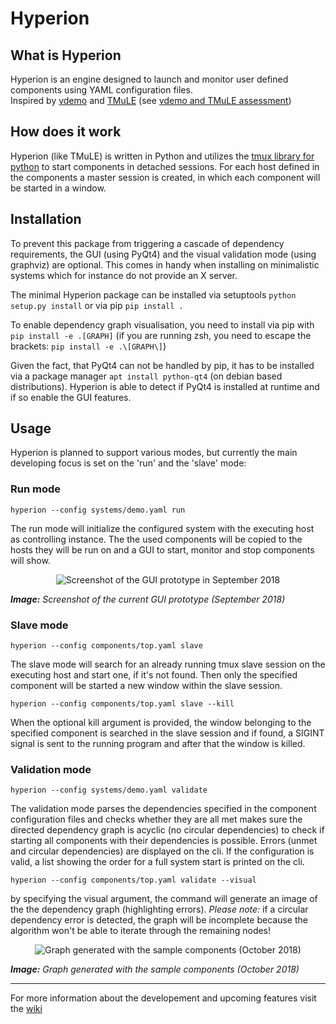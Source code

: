 # Hyperion

## What is Hyperion

Hyperion is an engine designed to launch and monitor user defined components using YAML configuration files.  
Inspired by [vdemo](https://code.cor-lab.org/projects/vdemo) and [TMuLE](https://github.com/marc-hanheide/TMuLE) (see [vdemo and TMuLE assessment](https://github.com/DavidPL1/Hyperion/wiki/vdemo-and-TMuLE-assessment))

## How does it work
Hyperion (like TMuLE) is written in Python and utilizes the [tmux library for python](https://github.com/tmux-python/libtmux) to start components in detached sessions. For each host defined in the components a master session is created, in which each component will be started in a window.

## Installation

To prevent this package from triggering a cascade of dependency requirements, the GUI (using PyQt4) and the visual validation mode (using graphviz) are optional. This comes in handy when installing on minimalistic systems which for instance do not provide an X server.

The minimal Hyperion package can be installed via setuptools ```python setup.py install``` or via pip ```pip install .```

To enable dependency graph visualisation, you need to install via pip with ```pip install -e .[GRAPH]``` (if you are running zsh, you need to escape the brackets: ```pip install -e .\[GRAPH\]```)

Given the fact, that PyQt4 can not be handled by pip, it has to be installed via a package manager ```apt install python-qt4``` (on debian based distributions). Hyperion is able to detect if PyQt4 is installed at runtime and if so enable the GUI features.

## Usage

Hyperion is planned to support various modes, but currently the main developing focus is set on the 'run' and the 'slave' mode:

### Run mode

```
hyperion --config systems/demo.yaml run
```

The run mode will initialize the configured system with the executing host as controlling instance. The the used components will be copied to the hosts they will be run on and a GUI to start, monitor and stop components will show.

<p align="center">
  <img src="https://github.com/DavidPL1/Hyperion/wiki/img/gui-prototype-092018.png?raw=true" alt="Screenshot of the GUI prototype in September 2018"/>
</p>

***Image:*** *Screenshot of the current GUI prototype (September 2018)*

### Slave mode

```
hyperion --config components/top.yaml slave
```

The slave mode will search for an already running tmux slave session on the executing host and start one, if it's not found. Then only the specified component will be started a new window within the slave session. 

```
hyperion --config components/top.yaml slave --kill
```

When the optional kill argument is provided, the window belonging to the specified component is searched in the slave session and if found, a SIGINT signal is sent to the running program and after that the window is killed.

### Validation mode

```
hyperion --config systems/demo.yaml validate
```

The validation mode parses the dependencies specified in the component configuration files and checks whether they are all met makes sure the directed dependency graph is acyclic (no circular dependencies) to check if starting all components with their dependencies is possible.
Errors (unmet and circular dependencies) are displayed on the cli.
If the configuration is valid, a list showing the order for a full system start is printed on the cli.
 
```
hyperion --config components/top.yaml validate --visual
```

by specifying the visual argument, the command will generate an image of the the dependency graph (highlighting errors). *Please note:* if a circular dependency error is detected, the graph will be incomplete because the algorithm won't be able to iterate through the remaining nodes!
<p align="center">
  <img src="https://github.com/DavidPL1/Hyperion/wiki/img/depgraph_1-102018.png?raw=true" alt="Graph generated with the sample components (October 2018)"/>
</p>

***Image:*** *Graph generated with the sample components (October 2018)*

---------

For more information about the developement and upcoming features visit the [wiki](https://github.com/DavidPL1/Hyperion/wiki)
